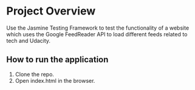 # Project Overview

Use the Jasmine Testing Framework to test the functionality of a website which uses the Google FeedReader API to load different feeds related to tech and Udacity.


## How to run the application
1. Clone the repo.
2. Open index.html in the browser.
